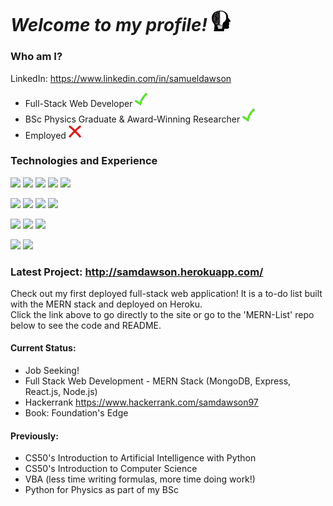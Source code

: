 # *Welcome to my profile!* <img src="https://github.com/Verano-20/Verano-20/blob/master/profile.png" alt="tick icon" width="30px" />

### Who am I?
LinkedIn: https://www.linkedin.com/in/samueldawson

- Full-Stack Web Developer <img src="https://github.com/Verano-20/Verano-20/blob/master/tick.png" alt="tick icon" width="20px" />
- BSc Physics Graduate & Award-Winning Researcher <img src="https://github.com/Verano-20/Verano-20/blob/master/tick.png" alt="tick icon" width="20px" />
- Employed <img src="https://github.com/Verano-20/Verano-20/blob/master/cross.png" alt="cross icon" width="20px" />

### Technologies and Experience
<img src="https://img.shields.io/badge/-Python-blue?style=plastic&logo=python&logoWidth=20&labelColor=black"/> <img src="https://img.shields.io/badge/-Javascript-blue?style=plastic&logo=javascript&logoWidth=20&labelColor=black"/> <img src="https://img.shields.io/badge/-HTML5-blue?style=plastic&logo=html5&logoWidth=20&labelColor=black"/> <img src="https://img.shields.io/badge/-CSS3-blue?style=plastic&logo=css3&logoWidth=20&labelColor=black"/> <img src="https://img.shields.io/badge/-C-blue?style=plastic&logo=c&logoWidth=20&labelColor=black"/>

<img src="https://img.shields.io/badge/-Node.js-orange?style=plastic&logo=node.js&logoWidth=20&labelColor=black"/> <img src="https://img.shields.io/badge/-Express-orange?style=plastic&logo=express&logoWidth=20&labelColor=black"/> <img src="https://img.shields.io/badge/-jQuery-orange?style=plastic&logo=jquery&logoWidth=20&labelColor=black"/> <img src="https://img.shields.io/badge/-Flask-orange?style=plastic&logo=flask&logoWidth=20&labelColor=black"/>

<img src="https://img.shields.io/badge/-Git-green?style=plastic&logo=git&logoWidth=20&labelColor=black"/> <img src="https://img.shields.io/badge/-Jira-green?style=plastic&logo=jira&logoWidth=20&labelColor=black"/> <img src="https://img.shields.io/badge/-Heroku-green?style=plastic&logo=heroku&logoWidth=20&labelColor=black"/>

<img src="https://img.shields.io/badge/-MongoDB-yellow?style=plastic&logo=mongodb&logoWidth=20&labelColor=black"/> <img src="https://img.shields.io/badge/-SQLite-yellow?style=plastic&logo=sqlite&logoWidth=20&labelColor=black"/>

### Latest Project: http://samdawson.herokuapp.com/
Check out my first deployed full-stack web application! It is a to-do list built with the MERN stack and deployed on Heroku.  
Click the link above to go directly to the site or go to the 'MERN-List' repo below to see the code and README.  

#### Current Status:
- Job Seeking!
- Full Stack Web Development - MERN Stack (MongoDB, Express, React.js, Node.js)
- Hackerrank https://www.hackerrank.com/samdawson97
- Book: Foundation's Edge

#### Previously:
- CS50's Introduction to Artificial Intelligence with Python
- CS50's Introduction to Computer Science
- VBA (less time writing formulas, more time doing work!)
- Python for Physics as part of my BSc
